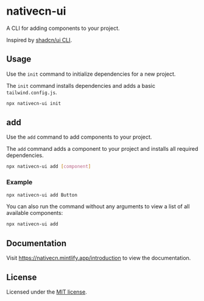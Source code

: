 # nativecn-ui

A CLI for adding components to your project.

Inspired by [shadcn/ui CLI](https://github.com/shadcn-ui/ui/tree/main/packages/cli).

## Usage

Use the `init` command to initialize dependencies for a new project.

The `init` command installs dependencies and adds a basic `tailwind.config.js`.

```bash
npx nativecn-ui init
```

## add

Use the `add` command to add components to your project.

The `add` command adds a component to your project and installs all required dependencies.

```bash
npx nativecn-ui add [component]
```

### Example

```bash
npx nativecn-ui add Button
```

You can also run the command without any arguments to view a list of all available components:

```bash
npx nativecn-ui add
```

## Documentation

Visit https://nativecn.mintlify.app/introduction to view the documentation.

## License

Licensed under the [MIT license](https://github.com/Mobilecn-UI/nativecn-ui/blob/main/LICENSE).
